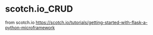 # scotch.io_CRUD
from scotch.io https://scotch.io/tutorials/getting-started-with-flask-a-python-microframework
